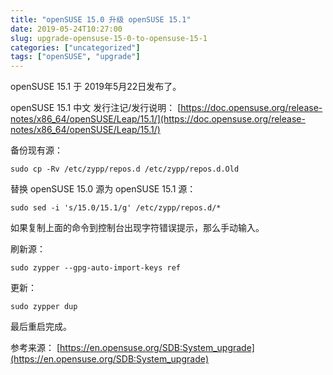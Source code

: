 ```yaml
---
title: "openSUSE 15.0 升级 openSUSE 15.1"
date: 2019-05-24T10:27:00
slug: upgrade-opensuse-15-0-to-opensuse-15-1
categories: ["uncategorized"]
tags: ["openSUSE", "upgrade"]
---
```


openSUSE 15.1 于 2019年5月22日发布了。

openSUSE 15.1 中文 发行注记/发行说明： [https://doc.opensuse.org/release-notes/x86_64/openSUSE/Leap/15.1/](https://doc.opensuse.org/release-notes/x86_64/openSUSE/Leap/15.1/)

备份现有源：

```
sudo cp -Rv /etc/zypp/repos.d /etc/zypp/repos.d.Old
```

替换 openSUSE 15.0 源为 openSUSE 15.1 源：

```
sudo sed -i 's/15.0/15.1/g' /etc/zypp/repos.d/*
```

如果复制上面的命令到控制台出现字符错误提示，那么手动输入。

刷新源：

```
sudo zypper --gpg-auto-import-keys ref
```

更新：

```
sudo zypper dup
```

最后重启完成。

参考来源： [https://en.opensuse.org/SDB:System_upgrade](https://en.opensuse.org/SDB:System_upgrade)